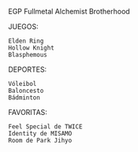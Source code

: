 EGP Fullmetal Alchemist Brotherhood

JUEGOS:

	Elden Ring
	Hollow Knight
	Blasphemous

DEPORTES:

	Vóleibol
	Baloncesto
	Bádminton

FAVORITAS:

	Feel Special de TWICE
	Identity de MISAMO
	Room de Park Jihyo
